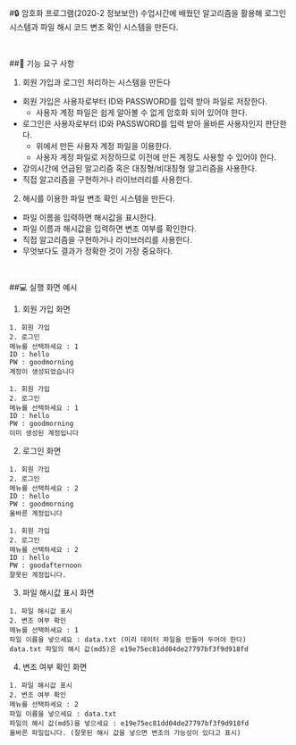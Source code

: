 #🔒 암호화 프로그램(2020-2 정보보안)
수업시간에 배웠던 알고리즘을 활용해 로그인 시스템과 파일 해시 코드 변조 확인 시스템을 만든다.

<br>

##🔑 기능 요구 사항
1) 회원 가입과 로그인 처리하는 시스템을 만든다
- 회원 가입은 사용자로부터 ID와 PASSWORD를 입력 받아 파일로 저장한다.
    - 사용자 계정 파일은 쉽게 알아볼 수 없게 암호화 되어 있어야 한다. 
- 로그인은 사용자로부터 ID와 PASSWORD를 입력 받아 올바른 사용자인지 판단한다.
    - 위에서 만든 사용자 계정 파일을 이용한다.
    - 사용자 계정 파일로 저장하므로 이전에 만든 계정도 사용할 수 있어야 한다.
- 강의시간에 언급된 알고리즘 혹은 대칭형/비대칭형 알고리즘을 사용한다.
- 직접 알고리즘을 구현하거나 라이브러리를 사용한다.

2) 해시를 이용한 파일 변조 확인 시스템을 만든다.
- 파일 이름을 입력하면 해시값을 표시한다.
- 파일 이름과 해시값을 입력하면 변조 여부를 확인한다.
- 직접 알고리즘을 구현하거나 라이브러리를 사용한다.
- 무엇보다도 결과가 정확한 것이 가장 중요하다.

<br>

##💻 실행 화면 예시
1) 회원 가입 화면

```
1. 회원 가입
2. 로그인
메뉴를 선택하세요 : 1
ID : hello
PW : goodmorning
계정이 생성되었습니다
```

```
1. 회원 가입
2. 로그인
메뉴를 선택하세요 : 1
ID : hello
PW : goodmorning
이미 생성된 계정입니다
```

2) 로그인 화면

```
1. 회원 가입
2. 로그인
메뉴를 선택하세요 : 2
ID : hello
PW : goodmorning
올바른 계정입니다
```

```
1. 회원 가입
2. 로그인
메뉴를 선택하세요 : 2
ID : hello
PW : goodafternoon
잘못된 계정입니다.
```

3) 파일 해시값 표시 화면

```
1. 파일 해시값 표시
2. 변조 여부 확인
메뉴를 선택하세요 : 1
파일 이름을 넣으세요 : data.txt (미리 데이터 파일을 만들어 두어야 한다)
data.txt 파일의 해시 값(md5)은 e19e75ec81dd04de27797bf3f9d918fd
```

4) 변조 여부 확인 화면

```
1. 파일 해시값 표시
2. 변조 여부 확인
메뉴를 선택하세요 : 2
파일 이름을 넣으세요 : data.txt
파일의 해시 값(md5)을 넣으세요 : e19e75ec81dd04de27797bf3f9d918fd
올바른 파일입니다. (잘못된 해시 값을 넣으면 변조의 가능성이 있다고 표시)
```